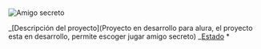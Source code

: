 #

![Amigo secreto ](https://github.com/user-attachments/assets/14df6fb6-3274-4588-b6e3-486963ea4844)

_[Descripción del proyecto](Proyecto en desarrollo para alura, el proyecto esta en desarrollo, permite escoger jugar amigo secreto)
_[Estado](Desarrollo)
*[]()
